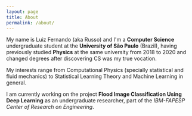 ```yaml
---
layout: page
title: About
permalink: /about/
---
```


My name is Luiz Fernando (aka Russo) and I'm a **Computer Science** undergraduate student at the **University of São Paulo** (Brazil), having previously studied **Physics** at the same university from 2018 to 2020 and changed degrees after discovering CS was my true vocation.

My interests range from Computational Physics (specially statistical and fluid mechanics) to Statistical Learning Theory and Machine Learning in general.

I am currently working on the project **Flood Image Classification Using Deep Learning** as an undergraduate researcher, part of the *IBM-FAPESP Center of Research on Engineering*.